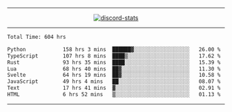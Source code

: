 <a href="https://www.github.com/ripavoid" target="_blank" rel="noreferrer">

-------

<div align='center'>
    <a href='https://discordapp.com/users/825178146797518881'>
        <img align='center' alt='discord-stats' src='https://api.discord-status.me/825178146797518881?nitro&boost=4&gradient=%231e0b1a%2C%23000000%2C%23000000%2C%23160316'></img>
    </a>
</div>

-------

<!--START_SECTION:waka-->

```txt
Total Time: 604 hrs

Python            158 hrs 3 mins  ██████▓░░░░░░░░░░░░░░░░░░   26.00 %
TypeScript        107 hrs 8 mins  ████▒░░░░░░░░░░░░░░░░░░░░   17.62 %
Rust              93 hrs 35 mins  ████░░░░░░░░░░░░░░░░░░░░░   15.39 %
Lua               68 hrs 40 mins  ██▓░░░░░░░░░░░░░░░░░░░░░░   11.30 %
Svelte            64 hrs 19 mins  ██▓░░░░░░░░░░░░░░░░░░░░░░   10.58 %
JavaScript        49 hrs 4 mins   ██░░░░░░░░░░░░░░░░░░░░░░░   08.07 %
Text              17 hrs 41 mins  ▓░░░░░░░░░░░░░░░░░░░░░░░░   02.91 %
HTML              6 hrs 52 mins   ▒░░░░░░░░░░░░░░░░░░░░░░░░   01.13 %
```

<!--END_SECTION:waka-->

-------
